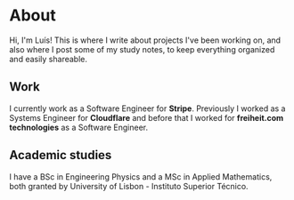 # About


Hi, I'm Luís! This is where I write about projects I've been working on, and also where I post some of my study notes, to keep everything organized and easily shareable.

## Work

I currently work as a Software Engineer for **Stripe**. Previously I worked as a Systems Engineer for **Cloudflare** and before that I worked for **freiheit.com technologies** as a Software Engineer.

## Academic studies

I have a BSc in Engineering Physics and a MSc in Applied Mathematics, both granted by University of Lisbon - Instituto Superior Técnico.
